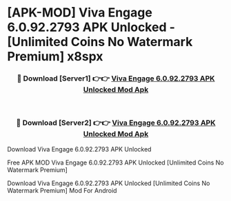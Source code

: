 # [APK-MOD] Viva Engage 6.0.92.2793 APK Unlocked - [Unlimited Coins No Watermark Premium] x8spx



<div align="center">
<h3>🔴 Download [Server1] 👉👉 <a href="https://momento.my/?title=Viva_Engage_6.0.92.2793_APK_Unlocked">Viva Engage 6.0.92.2793 APK Unlocked Mod Apk</a></h3><br>

<h3>🔴 Download [Server2] 👉👉 <a href="https://momento.my/?title=Viva_Engage_6.0.92.2793_APK_Unlocked">Viva Engage 6.0.92.2793 APK Unlocked Mod Apk</a></h3>
</div>



Download Viva Engage 6.0.92.2793 APK Unlocked 

Free APK MOD Viva Engage 6.0.92.2793 APK Unlocked [Unlimited Coins No Watermark Premium]

Download Viva Engage 6.0.92.2793 APK Unlocked [Unlimited Coins No Watermark Premium] Mod For Android
